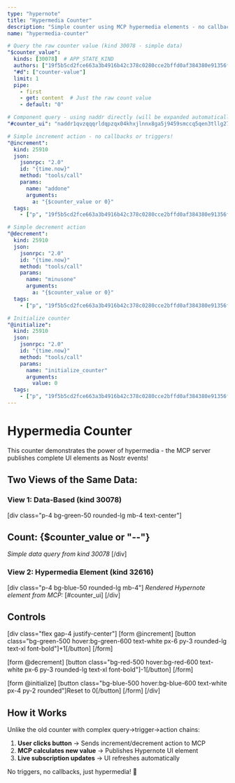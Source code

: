 ```yaml
---
type: "hypernote"
title: "Hypermedia Counter"
description: "Simple counter using MCP hypermedia elements - no callbacks!"
name: "hypermedia-counter"

# Query the raw counter value (kind 30078 - simple data)
"$counter_value":
  kinds: [30078]  # APP_STATE_KIND
  authors: ["19f5b5cd2fce663a3b4916b42c378c0280cce2bffd0af384380e91356fcff1d6"]
  "#d": ["counter-value"]
  limit: 1
  pipe:
    - first
    - get: content  # Just the raw count value
    - default: "0"

# Component query - using naddr directly (will be expanded automatically)
"#counter_ui": "naddr1qvzqqqrldqpzqx04khxjlnnx8ga5j9459smccq5qen3tllg27wzrsr53x4huluwkqy28wumn8ghj7un9d3shjtnyv9kh2uewd9hszrthwden5te0dehhxtnvdakqz9nhwden5te0wfjkccte9ec8y6tdv9kzumn9wsqq5cm0w4h8getj946kjghtjhh"

# Simple increment action - no callbacks or triggers!
"@increment":
  kind: 25910
  json:
    jsonrpc: "2.0"
    id: "{time.now}"
    method: "tools/call"
    params:
      name: "addone"
      arguments:
        a: "{$counter_value or 0}"
  tags:
    - ["p", "19f5b5cd2fce663a3b4916b42c378c0280cce2bffd0af384380e91356fcff1d6"]

# Simple decrement action
"@decrement":
  kind: 25910
  json:
    jsonrpc: "2.0"
    id: "{time.now}"
    method: "tools/call"
    params:
      name: "minusone"
      arguments:
        a: "{$counter_value or 0}"
  tags:
    - ["p", "19f5b5cd2fce663a3b4916b42c378c0280cce2bffd0af384380e91356fcff1d6"]

# Initialize counter
"@initialize":
  kind: 25910
  json:
    jsonrpc: "2.0"
    id: "{time.now}"
    method: "tools/call"
    params:
      name: "initialize_counter"
      arguments:
        value: 0
  tags:
    - ["p", "19f5b5cd2fce663a3b4916b42c378c0280cce2bffd0af384380e91356fcff1d6"]
---
```


# Hypermedia Counter

This counter demonstrates the power of hypermedia - the MCP server publishes complete UI elements as Nostr events!

## Two Views of the Same Data:

### View 1: Data-Based (kind 30078)
[div class="p-4 bg-green-50 rounded-lg mb-4 text-center"]
## Count: {$counter_value or "--"}
*Simple data query from kind 30078*
[/div]

### View 2: Hypermedia Element (kind 32616)
[div class="p-4 bg-blue-50 rounded-lg mb-4"]
  *Rendered Hypernote element from MCP:*
  [#counter_ui]
[/div]

## Controls

[div class="flex gap-4 justify-center"]
  [form @increment]
    [button class="bg-green-500 hover:bg-green-600 text-white px-6 py-3 rounded-lg text-xl font-bold"]+1[/button]
  [/form]

  [form @decrement]
    [button class="bg-red-500 hover:bg-red-600 text-white px-6 py-3 rounded-lg text-xl font-bold"]-1[/button]
  [/form]

  [form @initialize]
    [button class="bg-blue-500 hover:bg-blue-600 text-white px-4 py-2 rounded"]Reset to 0[/button]
  [/form]
[/div]

## How it Works

Unlike the old counter with complex query→trigger→action chains:

1. **User clicks button** → Sends increment/decrement action to MCP
2. **MCP calculates new value** → Publishes Hypernote UI element 
3. **Live subscription updates** → UI refreshes automatically

No triggers, no callbacks, just hypermedia! 🚀